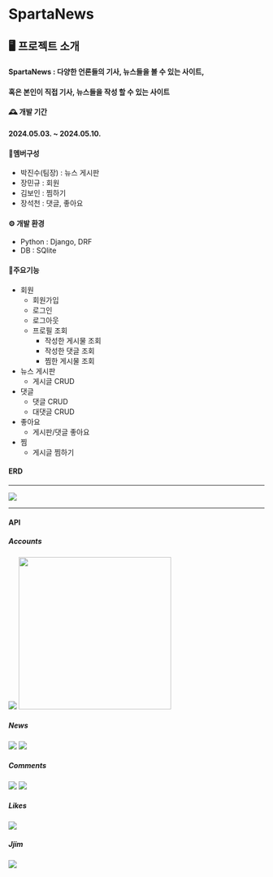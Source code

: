 # SpartaNews

## 🖥️ 프로젝트 소개

#### SpartaNews : 다양한 언론들의 기사, 뉴스들을 볼 수 있는 사이트, 

#### 혹은 본인이 직접 기사, 뉴스들을 작성 할 수 있는 사이트

#### 🕰️ 개발 기간
#### 2024.05.03. ~ 2024.05.10.

#### 🤼멤버구성
- 박진수(팀장) : 뉴스 게시판
- 장민규      : 회원
- 김보인      : 찜하기
- 장석천      : 댓글, 좋아요

#### ⚙️ 개발 환경
- Python : Django, DRF
- DB : SQlite

#### 📌주요기능
- 회원
  - 회원가입
  - 로그인
  - 로그아웃
  - 프로필 조회
    - 작성한 게시물 조회
    - 작성한 댓글 조회
    - 찜한 게시물 조회
- 뉴스 게시판
  - 게시글 CRUD
- 댓글
  - 댓글 CRUD
  - 대댓글 CRUD
- 좋아요
  - 게시판/댓글 좋아요
- 찜
  - 게시글 찜하기

#### ERD
---
![](https://velog.velcdn.com/images/jingood/post/03c1af47-2477-418a-b82a-f74bb5c15227/image.png)

---

#### API

##### Accounts

<img src=https://velog.velcdn.com/images/jingood/post/9df138ad-8216-4f11-9e42-348ef2e492d0/image.png>
<img src="https://velog.velcdn.com/images/jingood/post/b4e9652c-2156-41cc-99b2-d1006b5e22ff/image.png" width=300/>

##### News
<img src=https://velog.velcdn.com/images/jingood/post/180e9d83-e23a-44dc-b7d7-e3952b71246e/image.png>
<img src=https://velog.velcdn.com/images/jingood/post/59b4a599-d012-4a88-abf6-a6a3022abf24/image.png>

##### Comments
<img src=https://velog.velcdn.com/images/jingood/post/cea5891a-3f9c-4998-a2b4-4f2b4fee32a0/image.png>
<img src=https://velog.velcdn.com/images/jingood/post/c190de3e-0f98-4cbb-b939-58d99e468a57/image.png>

##### Likes
<img src=https://velog.velcdn.com/images/jingood/post/3d61a931-9bb8-4bdf-bc03-c8c5f1c1a5a6/image.png>

##### Jjim
<img src=https://velog.velcdn.com/images/jingood/post/290f01f9-e919-4374-929e-168582bbc186/image.png>
